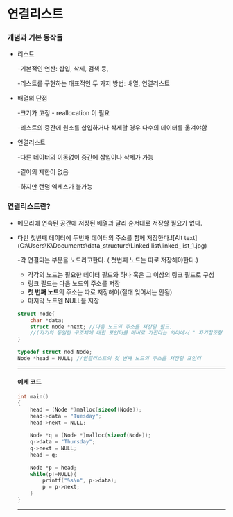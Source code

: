 # 연결리스트

### 개념과 기본 동작들

* 리스트

  -기본적인 연산: 삽입, 삭제, 검색 등,

  -리스트를 구현하는 대표적인 두 가지 방법: 배열, 연결리스트

* 배열의 단점

  -크기가 고정 - reallocation 이 필요

  -리스트의 중간에 원소를 삽입하거나 삭제할 경우 다수의 데이터를 옮겨야함

* 연결리스트

  -다른 데이터의 이동없이 중간에 삽입이나 삭제가 가능

  -길이의 제한이 없음

  -하지만 랜덤 엑세스가 불가능

### 연결리스트란?

+ 메모리에 연속된 공간에 저장된 배열과 달리 순서대로 저장할 필요가 없다.

+ 다만 첫번째 데이터에 두번째 데이터의 주소를 함께 저장한다.![Alt text](C:\Users\K\Documents\data_structure\Linked list\linked_list_1.jpg)

  -각 연결되는 부분을 노드라고한다. ( 첫번째 노드는 따로 저장해야한다.)

  + 각각의 노드는 필요한 데이터 필드와 하나 혹은 그 이상의 링크 필드로 구성
  + 링크 필드는 다음 노드의 주소를 저장
  + **첫 번째 노드**의 주소는 따로 저장해야(절대 잊어서는 안됨)
  + 마지막 노드엔 NULL을 저장

  ```c
  struct node{
      char *data;
      struct node *next; //다음 노드의 주소를 저장할 필드.
      //(자기와 동일한 구조체에 대한 포인터를 메버로 가진다는 의미에서 " 자기참조형 구조체" 라고 부르기도 한다,)
  }
  
  typedef struct nod Node;
  Node *head = NULL; //연결리스트의 첫 번째 노드의 주소를 저장할 포인터
  ```

  ---

  #### 예제 코드

  ```c
  int main()
  {
      head = (Node *)malloc(sizeof(Node));
      head->data = "Tuesday";
      head->next = NULL;
      
      Node *q = (Node *)malloc(sizeof(Node));
      q->data = "Thursday";
      q->next = NULL;
      head = q;
      
      Node *p = head; 
      while(p!=NULL){
          printf("%s\n", p->data);
          p = p->next;
      }
  }
  ```

  ---
